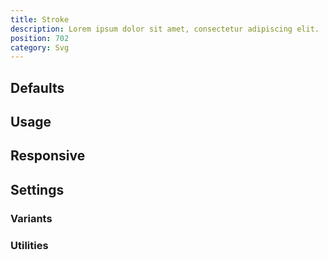 ```yaml
---
title: Stroke
description: Lorem ipsum dolor sit amet, consectetur adipiscing elit.
position: 702
category: Svg
---
```


## Defaults

<TableGenerateCommon 
  :rules="{
    'stroke-current': ['stroke: currentColor;'],
}"></TableGenerateCommon>

## Usage

## Responsive

## Settings

### Variants

### Utilities
